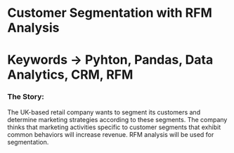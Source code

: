 # Customer Segmentation with RFM Analysis
# Keywords -> Pyhton, Pandas, Data Analytics, CRM, RFM

### The Story:
The UK-based retail company wants to segment its customers and determine marketing strategies according to these segments.
The company thinks that marketing activities specific to customer segments that exhibit common behaviors will increase revenue.
RFM analysis will be used for segmentation.
